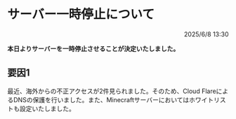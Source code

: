 # サーバー一時停止について
<div style="text-align: right;">
2025/6/8 13:30
</div>

**本日よりサーバーを一時停止させることが決定いたしました。**
## 要因1
最近、海外からの不正アクセスが2件見られました。そのため、Cloud FlareによるDNSの保護を行いました。また、Minecraftサーバーにおいてはホワイトリストも設定いたしました。